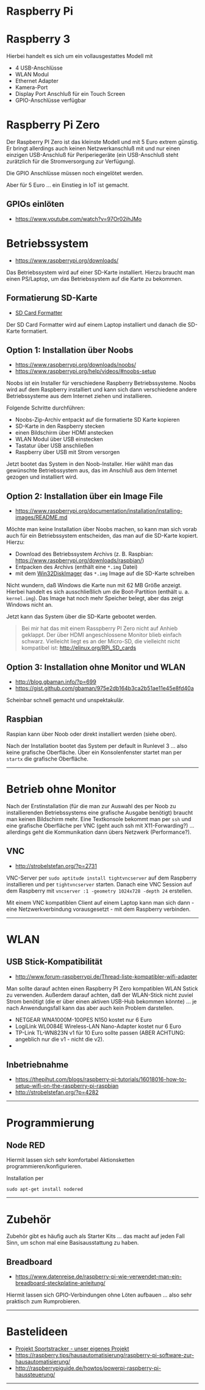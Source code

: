 # Raspberry Pi
# Raspberry 3
Hierbei handelt es sich um ein vollausgestattes Modell mit

* 4 USB-Anschlüsse
* WLAN Modul
* Ethernet Adapter
* Kamera-Port
* Display Port Anschluß für ein Touch Screen
* GPIO-Anschlüsse verfügbar

# Raspberry Pi Zero
Der Raspberry PI Zero ist das kleinste Modell und mit 5 Euro extrem günstig. Er bringt allerdings auch keinen Netzwerkanschluß mit und nur einen einzigen USB-Anschluß für Periperiegeräte (ein USB-Anschluß steht zurätzlich für die Stromversorgung zur Verfügung).

Die GPIO Anschlüsse müssen noch eingelötet werden.

Aber für 5 Euro ... ein Einstieg in IoT ist gemacht. 

## GPIOs einlöten
* https://www.youtube.com/watch?v=97Or02ihJMo

# Betriebssystem
* https://www.raspberrypi.org/downloads/

Das Betriebssystem wird auf einer SD-Karte installiert. Hierzu braucht man einen PS/Laptop, um das Betriebssystem auf die Karte zu bekommen.

## Formatierung SD-Karte
* [SD Card Formatter](https://www.sdcard.org/downloads/formatter_4/index.html)

Der SD Card Formatter wird auf einem Laptop installiert und danach die SD-Karte formatiert.

## Option 1: Installation über Noobs
* https://www.raspberrypi.org/downloads/noobs/
* https://www.raspberrypi.org/help/videos/#noobs-setup

Noobs ist ein Installer für verschiedene Raspberry Betriebssysteme. Noobs wird auf dem Raspberry installiert und kann sich dann verschiedene andere Betriebssysteme aus dem Internet ziehen und installieren.

Folgende Schritte durchführen:
* Noobs-Zip-Archiv entpackt auf die formatierte SD Karte kopieren
* SD-Karte in den Raspberry stecken
* einen Bildschirm über HDMI anstecken
* WLAN Modul über USB einstecken
* Tastatur über USB anschließen
* Raspberry über USB mit Strom versorgen

Jetzt bootet das System in den Noob-Installer. Hier wählt man das gewünschte Betriebssystem aus, das im Anschluß aus dem Internet gezogen und installiert wird.

## Option 2: Installation über ein Image File
* https://www.raspberrypi.org/documentation/installation/installing-images/README.md

Möchte man keine Installation über Noobs machen, so kann man sich vorab auch für ein Betriebssystem entscheiden, das man auf die SD-Karte kopiert. Hierzu:

* Download des Betriebssystem Archivs (z. B. Raspbian: https://www.raspberrypi.org/downloads/raspbian/)
* Entpacken des Archivs (enthält eine `*.img` Datei)
* mit dem [Win32DiskImager](https://sourceforge.net/projects/win32diskimager/) das `*.img` Image auf die SD-Karte schreiben

Nicht wundern, daß Windows die Karte nun mit 62 MB Größe anzeigt. Hierbei handelt es sich ausschließlich um die Boot-Partition (enthält u. a. `kernel.img`). Das Image hat noch mehr Speicher belegt, aber das zeigt Windows nicht an.

Jetzt kann das System über die SD-Karte gebootet werden. 

> Bei mir hat das mit einem Rasspberry PI Zero nicht auf Anhieb geklappt. Der über HDMI angeschlossene Monitor blieb einfach schwarz. Vielleicht liegt es an der Micro-SD, die vielleicht nicht kompatibel ist: http://elinux.org/RPi_SD_cards

## Option 3: Installation ohne Monitor und WLAN
* http://blog.gbaman.info/?p=699
* https://gist.github.com/gbaman/975e2db164b3ca2b51ae11e45e8fd40a

Scheinbar schnell gemacht und unspektakulär.

## Raspbian
Raspian kann über Noob oder direkt installiert werden (siehe oben).

Nach der Installation bootet das System per default in Runlevel 3 ... also keine grafische Oberfläche. Über ein Konsolenfenster startet man per `startx` die grafische Oberfläche. 

---

# Betrieb ohne Monitor
Nach der Erstinstallation (für die man zur Auswahl des per Noob zu installierenden Betriebssystems eine grafische Ausgabe benötigt) braucht man keinen Bildschirm mehr. Eine Textkonsole bekommt man per `ssh` und eine grafische Oberfläche per VNC (geht auch ssh mit X11-Forwarding?) ... allerdings geht die Kommunikation dann übers Netzwerk (Performance?). 

## VNC
* http://strobelstefan.org/?p=2731

VNC-Server per `sudo aptitude install tightvncserver` auf dem Raspberry installieren und per `tightvncserver` starten. Danach eine VNC Session auf dem Raspberry mit `vncserver :1 -geometry 1024x728 -depth 24` erstellen.

Mit einem VNC kompatiblen Client auf einem Laptop kann man sich dann - eine Netzwerkverbindung vorausgesetzt - mit dem Raspberry verbinden.

---

# WLAN
## USB Stick-Kompatibilität
* http://www.forum-raspberrypi.de/Thread-liste-kompatibler-wifi-adapter

Man sollte darauf achten einen Raspberry PI Zero kompatiblen WLAN Sstick zu verwenden. Außerdem darauf achten, daß der WLAN-Stick nicht zuviel Strom benötigt (die er über einen aktiven USB-Hub bekommen könnte) ... je nach Anwendungsfall kann das aber auch kein Problem darstellen. 

* NETGEAR WNA1000M-100PES N150 kostet nur 6 Euro
* LogiLink WL0084E Wireless-LAN Nano-Adapter kostet nur 6 Euro
* TP-Link TL-WN823N v1 für 10 Euro sollte passen (ABER ACHTUNG: angeblich nur die v1 - nicht die v2).
* 
## Inbetriebnahme
* https://thepihut.com/blogs/raspberry-pi-tutorials/16018016-how-to-setup-wifi-on-the-raspberry-pi-raspbian
* http://strobelstefan.org/?p=4282

---

# Programmierung
## Node RED
Hiermit lassen sich sehr komfortabel Aktionsketten programmieren/konfigurieren.

Installation per

```
sudo apt-get install nodered
```

--- 
# Zubehör
Zubehör gibt es häufig auch als Starter Kits ... das macht auf jeden Fall Sinn, um schon mal eine Basisausstattung zu haben.

## Breadboard
* https://www.datenreise.de/raspberry-pi-wie-verwendet-man-ein-breadboard-steckplatine-anleitung/

Hiermit lassen sich GPIO-Verbindungen ohne Löten aufbauen ... also sehr praktisch zum Rumprobieren.

---

# Bastelideen
* [Projekt Sportstracker - unser eigenes Projekt](projekt_sportstracker.md) 
* https://raspberry.tips/hausautomatisierung/raspberry-pi-software-zur-hausautomatisierung/
* http://raspberrypiguide.de/howtos/powerpi-raspberry-pi-haussteuerung/

---

